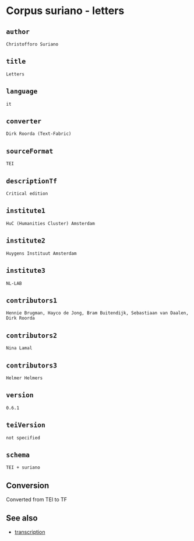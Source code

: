 




# Corpus suriano - letters

## `author`

`Christofforo Suriano`


## `title`

`Letters`


## `language`

`it`


## `converter`

`Dirk Roorda (Text-Fabric)`


## `sourceFormat`

`TEI`


## `descriptionTf`

`Critical edition`


## `institute1`

`HuC (Humanities Cluster) Amsterdam`


## `institute2`

`Huygens Instituut Amsterdam`


## `institute3`

`NL-LAB`


## `contributors1`

`Hennie Brugman, Hayco de Jong, Bram Buitendijk, Sebastiaan van Daalen, Dirk Roorda`


## `contributors2`

`Nina Lamal`


## `contributors3`

`Helmer Helmers`


## `version`

`0.6.1`


## `teiVersion`

`not specified`


## `schema`

`TEI + suriano`


## Conversion

Converted from TEI to TF

## See also

*   [transcription](transcription.md)
